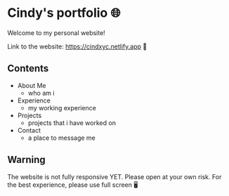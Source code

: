 # Cindy's portfolio 🌐

Welcome to my personal website!

Link to the website: https://cindxyc.netlify.app 🔗

## Contents
* About Me
	* who am i
* Experience
	* my working experience
* Projects
	* projects that i have worked on
* Contact
	* a place to message me


## Warning
The website is not fully responsive YET. Please open at your own risk.
For the best experience, please use full screen 🖥️